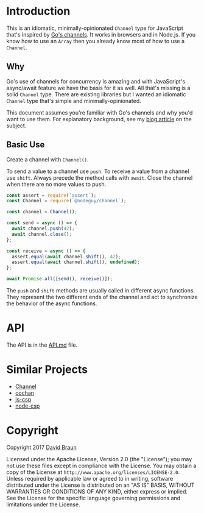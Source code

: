 # Introduction

This is an idiomatic, minimally-opinionated `Channel` type for JavaScript that's
inspired by [Go's channels](https://golang.org/ref/spec#Channel_types). It
works in browsers and in Node.js. If you know how to use an `Array` then you
already know most of how to use a `Channel`.

## Why

Go's use of channels for concurrency is amazing and with JavaScript's
async/await feature we have the basis for it as well. All that's missing is a
solid `Channel` type. There are existing libraries but I wanted an idiomatic
`Channel` type that's simple and minimally-opinionated.

This document assumes you're familiar with Go's channels and why you'd want to
use them. For explanatory background, see my [blog
article](https://www.nodeguy.com/channels-for-javascript/) on the subject.

## Basic Use

Create a channel with `Channel()`.

To send a value to a channel use `push`. To receive a value from a channel use
`shift`. Always precede the method calls with `await`. Close the channel when
there are no more values to push.

```JavaScript
const assert = require(`assert`);
const Channel = require(`@nodeguy/channel`);

const channel = Channel();

const send = async () => {
  await channel.push(42);
  await channel.close();
};

const receive = async () => {
  assert.equal(await channel.shift(), 42);
  assert.equal(await channel.shift(), undefined);
};

await Promise.all([send(), receive()]);
```

The `push` and `shift` methods are usually called in different async functions.
They represent the two different ends of the channel and act to synchronize the
behavior of the async functions.

# API

The API is in the [API.md](API.md) file.

# Similar Projects

- [Channel](https://github.com/gozala/channel)
- [cochan](https://github.com/skozin/cochan)
- [js-csp](https://github.com/ubolonton/js-csp)
- [node-csp](https://github.com/olahol/node-csp)

# Copyright

Copyright 2017 [David Braun](https://www.NodeGuy.com/)

Licensed under the Apache License, Version 2.0 (the "License"); you may not use
these files except in compliance with the License. You may obtain a copy of the
License at `http://www.apache.org/licenses/LICENSE-2.0`. Unless required by
applicable law or agreed to in writing, software distributed under the License
is distributed on an "AS IS" BASIS, WITHOUT WARRANTIES OR CONDITIONS OF ANY
KIND, either express or implied. See the License for the specific language
governing permissions and limitations under the License.
